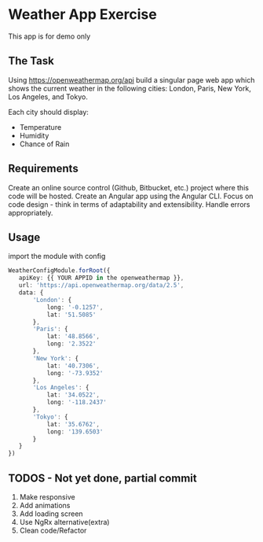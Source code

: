 # Weather App Exercise

This app is for demo only 

## The Task

Using https://openweathermap.org/api  build a singular page web app which shows the current weather in the following cities: London, Paris, New York, Los Angeles, and Tokyo.

Each city should display:
- Temperature
- Humidity
- Chance of Rain

## Requirements

Create an online source control (Github, Bitbucket, etc.) project where this code will be hosted.
Create an Angular app using the Angular CLI.
Focus on code design - think in terms of adaptability and extensibility.
Handle errors appropriately.

## Usage
import the module with config

 ```typescript 
 WeatherConfigModule.forRoot({
    apiKey: {{ YOUR APPID in the openweathermap }},
    url: 'https://api.openweathermap.org/data/2.5',
    data: {
        'London': {  
            long: '-0.1257',
            lat: '51.5085'
        },
        'Paris': {  
            lat: '48.8566',
            long: '2.3522'
        },
        'New York': {
            lat: '40.7306',
            long: '-73.9352'
        },
        'Los Angeles': {
            lat: '34.0522',
            long: '-118.2437'
        },
        'Tokyo': {
            lat: '35.6762',
            long: '139.6503'
        }
    }
 })
 ```


## TODOS - Not yet done, partial commit
 1. Make responsive
 2. Add animations
 3. Add loading screen
 4. Use NgRx alternative(extra)
 5. Clean code/Refactor
